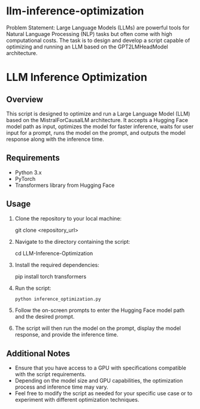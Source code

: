 # llm-inference-optimization
Problem Statement: Large Language Models (LLMs) are powerful tools for Natural Language Processing (NLP) tasks but often come with high computational costs. The task is to design and develop a script capable of optimizing and running an LLM based on the GPT2LMHeadModel architecture.




# LLM Inference Optimization

## Overview
This script is designed to optimize and run a Large Language Model (LLM) based on the MistralForCausalLM architecture. It accepts a Hugging Face model path as input, optimizes the model for faster inference, waits for user input for a prompt, runs the model on the prompt, and outputs the model response along with the inference time.

## Requirements
- Python 3.x
- PyTorch
- Transformers library from Hugging Face

## Usage
1. Clone the repository to your local machine:
   
   git clone <repository_url>
  

2. Navigate to the directory containing the script:

   cd LLM-Inference-Optimization
   

3. Install the required dependencies:

   pip install torch transformers


4. Run the script:
   ```bash
   python inference_optimization.py
   ```

5. Follow the on-screen prompts to enter the Hugging Face model path and the desired prompt.

6. The script will then run the model on the prompt, display the model response, and provide the inference time.

## Additional Notes
- Ensure that you have access to a GPU with specifications compatible with the script requirements.
- Depending on the model size and GPU capabilities, the optimization process and inference time may vary.
- Feel free to modify the script as needed for your specific use case or to experiment with different optimization techniques.
